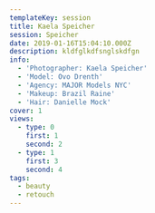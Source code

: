 ```yaml
---
templateKey: session
title: Kaela Speicher
session: Speicher
date: 2019-01-16T15:04:10.000Z
description: kldfglkdfsnglskdfgn
info:
  - 'Photographer: Kaela Speicher'
  - 'Model: Ovo Drenth'
  - 'Agency: MAJOR Models NYC'
  - 'Makeup: Brazil Raine'
  - 'Hair: Danielle Mock'
cover: 1
views:
  - type: 0
    first: 1
    second: 2 
  - type: 1
    first: 3
    second: 4 
tags:
  - beauty
  - retouch
---
```

